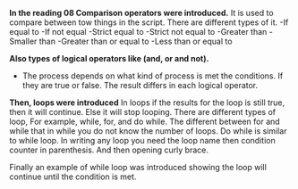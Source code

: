  **In the reading 08 Comparison operators were introduced.**
It is used to compare between tow things in the script. There are different types of it. 
-If equal to
-If not equal
-Strict equal to 
-Strict not equal to 
-Greater than
-Smaller than
-Greater than or equal to 
-Less than or equal to

**Also types of logical operators like (and, or and not).**
- The process depends on what kind of process is met the conditions. If they are true or false. The result differs in each logical operator. 

**Then, loops were introduced**
In loops if the results for the loop is still true, then it will continue. Else it will stop looping. There are different types of loop, For example, while, for, and do while. The different between for and while that in while you do not know the number of loops. Do while is similar to while loop. In writing any loop you need the loop name then condition counter in parenthesis. And then opening curly brace.  

Finally an example of while loop was introduced showing the loop will continue until the condition is met. 







